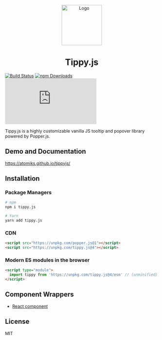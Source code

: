 <p align="center">
  <img src="https://github.com/atomiks/tippyjs/raw/master/logo.png" alt="Logo" width="132">
</p>

<h1 align="center">Tippy.js</h1>

[![Build Status](https://travis-ci.org/atomiks/tippyjs.svg?branch=master)](https://travis-ci.org/atomiks/tippyjs)
[![npm Downloads](https://img.shields.io/npm/dt/tippy.js.svg)](https://www.npmjs.com/package/tippy.js)
![gzip Size](http://img.badgesize.io/https://unpkg.com/tippy.js/esm/index.all.min.js?compression=gzip&label=gzip%20size)

Tippy.js is a highly customizable vanilla JS tooltip and popover library powered
by Popper.js.

## Demo and Documentation

https://atomiks.github.io/tippyjs/

## Installation

### Package Managers

```bash
# npm
npm i tippy.js

# Yarn
yarn add tippy.js
```

### CDN

```html
<script src="https://unpkg.com/popper.js@1"></script>
<script src="https://unpkg.com/tippy.js@4"></script>
```

### Modern ES modules in the browser

```html
<script type="module">
  import tippy from 'https://unpkg.com/tippy.js@4/esm' // (unminified)
</script>
```

## Component Wrappers

- [React component](https://github.com/atomiks/tippy.js-react)

## License

MIT
